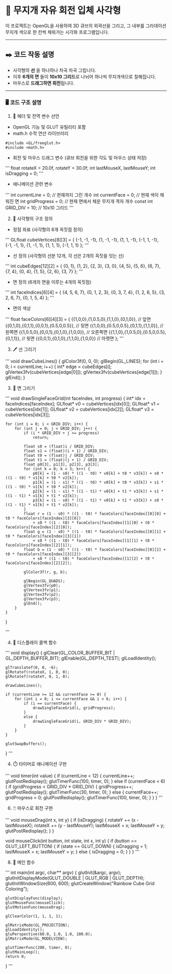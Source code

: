# 🌈 무지개 자유 회전 입체 사각형

이 프로젝트는 OpenGL을 사용하여 3D 큐브의 외곽선을 그리고, 그 내부를 그라데이션 무지개 색으로 한 칸씩 채워가는 시각화 프로그램입니다.

---

## ✒️ 코드 작동 설명

- 사각형의 **선** 을 하나하나 차곡 차곡 그립니다.
- 이후 **6개의 면** 들이 **10x10 그리드**로 나뉘어 하나씩 무지개색으로 칠해집니다.
- 마우스로 **드래그하면 회전**됩니다.

---

### 🖥️ 코드 구조 설명

1. 🔧 헤더 및 전역 변수 선언
- OpenGL 기능 및 GLUT 유틸리티 포함
- math.h 수학 연산 라이브러리

```
#include <GL/freeglut.h>
#include <math.h>
```

- 회전 및 마우스 드래그 변수 (큐브 회전을 위한 각도 및 마우스 상태 저장)

'''
float rotateX = 20.0f, rotateY = 30.0f;
int lastMouseX, lastMouseY;
int isDragging = 0;
'''

- 애니메이션 관련 변수

'''
int currentLine = 0; // 현재까지 그린  개수
int currentFace = 0; // 현재 색이 채워진 면
int gridProgress = 0; // 현재 면에서 채운 무지개 격자 개수
const int GRID_DIV = 10; // 10x10 그리드
'''

2. 🧱 사각형의 구조 정의
- 정점 좌표 (사각형의 8개 꼭짓점 정의)

'''
GLfloat cubeVertices[8][3] = {
    {-1, -1, -1}, {1, -1, -1}, {1, 1, -1}, {-1, 1, -1},
    {-1, -1,  1}, {1, -1,  1}, {1, 1,  1}, {-1, 1,  1}
};
'''

- 선 정의 (사각형의 선분 12개, 각 선은 2개의 꼭짓을 잇는 선)

'''
int cubeEdges[12][2] = {
    {0, 1}, {1, 2}, {2, 3}, {3, 0},
    {4, 5}, {5, 6}, {6, 7}, {7, 4},
    {0, 4}, {1, 5}, {2, 6}, {3, 7}
};
'''

- 면 정의 (6개의 면을 이루는 4개의 꼭짓점)

'''
int faceIndices[6][4] = {
    {4, 5, 6, 7}, {0, 1, 2, 3}, {0, 3, 7, 4},
    {1, 2, 6, 5}, {3, 2, 6, 7}, {0, 1, 5, 4}
};
'''

- 면의 색상

'''
float faceColors[6][4][3] = {
    {{1,0,0},{1,0.5,0},{1,1,0},{0,1,0}},          // 앞면
    {{0,1,0},{0,1,1},{0,0,1},{0.5,0,0.5}},        // 뒷면
    {{1,0,0},{0.5,0,0.5},{0,1,1},{1,1,0}},        // 왼쪽면
    {{1,0.5,0},{0,0,1},{0,1,0},{1,0,0}},          // 오른쪽면
    {{1,1,0},{1,0.5,0},{0.5,0,0.5},{0,1,1}},      // 윗면
    {{0,0,1},{0,1,0},{1,1,0},{1,0,0}}             // 아랫면
};
'''

3. 🖊️ 선 그리기

'''
void drawCubeLines() {
    glColor3f(0, 0, 0);
    glBegin(GL_LINES);
    for (int i = 0; i < currentLine; i++) {
        int* edge = cubeEdges[i];
        glVertex3fv(cubeVertices[edge[0]]);
        glVertex3fv(cubeVertices[edge[1]]);
    }
    glEnd();
}

3. 🎨 면 그리기

'''
void drawSingleFaceGrid(int faceIndex, int progress) {
    int* idx = faceIndices[faceIndex];
    GLfloat* v0 = cubeVertices[idx[0]];
    GLfloat* v1 = cubeVertices[idx[1]];
    GLfloat* v2 = cubeVertices[idx[2]];
    GLfloat* v3 = cubeVertices[idx[3]];

    for (int i = 0; i < GRID_DIV; i++) {
        for (int j = 0; j < GRID_DIV; j++) {
            if (i * GRID_DIV + j >= progress)
                return;

            float s0 = (float)i / GRID_DIV;
            float s1 = (float)(i + 1) / GRID_DIV;
            float t0 = (float)j / GRID_DIV;
            float t1 = (float)(j + 1) / GRID_DIV;
            float p0[3], p1[3], p2[3], p3[3];
            for (int k = 0; k < 3; k++) {
                p0[k] = (1 - s0) * ((1 - t0) * v0[k] + t0 * v3[k]) + s0 * ((1 - t0) * v1[k] + t0 * v2[k]);
                p1[k] = (1 - s1) * ((1 - t0) * v0[k] + t0 * v3[k]) + s1 * ((1 - t0) * v1[k] + t0 * v2[k]);
                p2[k] = (1 - s1) * ((1 - t1) * v0[k] + t1 * v3[k]) + s1 * ((1 - t1) * v1[k] + t1 * v2[k]);
                p3[k] = (1 - s0) * ((1 - t1) * v0[k] + t1 * v3[k]) + s0 * ((1 - t1) * v1[k] + t1 * v2[k]);
            }
            float r = (1 - s0) * ((1 - t0) * faceColors[faceIndex][0][0] + t0 * faceColors[faceIndex][3][0])
                + s0 * ((1 - t0) * faceColors[faceIndex][1][0] + t0 * faceColors[faceIndex][2][0]);
            float g = (1 - s0) * ((1 - t0) * faceColors[faceIndex][0][1] + t0 * faceColors[faceIndex][3][1])
                + s0 * ((1 - t0) * faceColors[faceIndex][1][1] + t0 * faceColors[faceIndex][2][1]);
            float b = (1 - s0) * ((1 - t0) * faceColors[faceIndex][0][2] + t0 * faceColors[faceIndex][3][2])
                + s0 * ((1 - t0) * faceColors[faceIndex][1][2] + t0 * faceColors[faceIndex][2][2]);

            glColor3f(r, g, b);

            glBegin(GL_QUADS);
            glVertex3fv(p0);
            glVertex3fv(p1);
            glVertex3fv(p2);
            glVertex3fv(p3);
            glEnd();
        }
    }
}

'''

4. 🔎 디스플레이 콜백 함수

'''
void display() {
    glClear(GL_COLOR_BUFFER_BIT | GL_DEPTH_BUFFER_BIT);
    glEnable(GL_DEPTH_TEST);
    glLoadIdentity();

    glTranslatef(0, 0, -6);
    glRotatef(rotateX, 1, 0, 0);
    glRotatef(rotateY, 0, 1, 0);

    drawCubeLines();

    if (currentLine >= 12 && currentFace >= 0) {
        for (int i = 0; i <= currentFace && i < 6; i++) {
            if (i == currentFace) {
                drawSingleFaceGrid(i, gridProgress);
            }
            else {
                drawSingleFaceGrid(i, GRID_DIV * GRID_DIV);
            }
        }
    }

    glutSwapBuffers();
}
'''

4. ⏱️ 타이머로 애니메이션 구현

'''
void timer(int value) {
    if (currentLine < 12) {
        currentLine++;
        glutPostRedisplay();
        glutTimerFunc(100, timer, 0);
    }
    else if (currentFace < 6) {
        if (gridProgress < GRID_DIV * GRID_DIV) {
            gridProgress++;
            glutPostRedisplay();
            glutTimerFunc(30, timer, 0);
        }
        else {
            currentFace++;
            gridProgress = 0;
            glutPostRedisplay();
            glutTimerFunc(100, timer, 0);
        }
    }
}
'''

6. 🖱️ 마우스로 회전 구현

'''
void mouseDrag(int x, int y) {
    if (isDragging) {
        rotateY += (x - lastMouseX);
        rotateX += (y - lastMouseY);
        lastMouseX = x;
        lastMouseY = y;
        glutPostRedisplay();
    }
}

void mouseClick(int button, int state, int x, int y) {
    if (button == GLUT_LEFT_BUTTON) {
        if (state == GLUT_DOWN) {
            isDragging = 1;
            lastMouseX = x;
            lastMouseY = y;
        }
        else {
            isDragging = 0;
        }
    }
}
'''

8. 🧩 메인 함수

'''
int main(int argc, char** argv) {
    glutInit(&argc, argv);
    glutInitDisplayMode(GLUT_DOUBLE | GLUT_RGB | GLUT_DEPTH);
    glutInitWindowSize(600, 600);
    glutCreateWindow("Rainbow Cube Grid Coloring");

    glutDisplayFunc(display);
    glutMouseFunc(mouseClick);
    glutMotionFunc(mouseDrag);

    glClearColor(1, 1, 1, 1);

    glMatrixMode(GL_PROJECTION);
    glLoadIdentity();
    gluPerspective(60.0, 1.0, 1.0, 100.0);
    glMatrixMode(GL_MODELVIEW);

    glutTimerFunc(200, timer, 0);
    glutMainLoop();
    return 0;
}
'''

